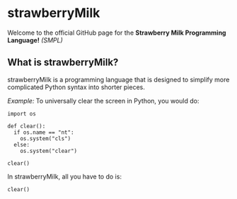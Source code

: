 # strawberryMilk

Welcome to the official GitHub page for the **Strawberry Milk Programming Language!** *(SMPL)*

## What is strawberryMilk?
strawberryMilk is a programming language that is designed to simplify more complicated Python syntax into shorter pieces.

*Example:*
To universally clear the screen in Python, you would do:
```
import os

def clear():
  if os.name == "nt":
    os.system("cls")
  else:
    os.system("clear")
    
clear()
```

In strawberryMilk, all you have to do is:
```
clear()
```
